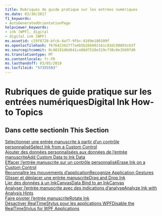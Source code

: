 ```yaml
---
title: Rubriques de guide pratique sur les entrées numériques
ms.date: 03/30/2017
f1_keywords:
- AutoGeneratedOrientationPage
helpviewer_keywords:
- ink [WPF], digital
- digital ink [WPF]
ms.assetid: c29f8728-bfcb-4af7-9fbc-8169e180109f
ms.openlocfilehash: f67642342777a4b5b26b902161c83dc98893c63f
ms.sourcegitcommit: 0c48191d6d641ce88d7510e319cf38c0e35697d0
ms.translationtype: MT
ms.contentlocale: fr-FR
ms.lasthandoff: 03/05/2019
ms.locfileid: "57355593"
---
```

# <a name="digital-ink-how-to-topics"></a><span data-ttu-id="02751-102">Rubriques de guide pratique sur les entrées numériques</span><span class="sxs-lookup"><span data-stu-id="02751-102">Digital Ink How-to Topics</span></span>
## <a name="in-this-section"></a><span data-ttu-id="02751-103">Dans cette section</span><span class="sxs-lookup"><span data-stu-id="02751-103">In This Section</span></span>  
 [<span data-ttu-id="02751-104">Sélectionner une entrée manuscrite à partir d’un contrôle personnalisé</span><span class="sxs-lookup"><span data-stu-id="02751-104">Select Ink from a Custom Control</span></span>](how-to-select-ink-from-a-custom-control.md)  
  [<span data-ttu-id="02751-105">Ajouter des données personnalisées aux données de l’entrée manuscrite</span><span class="sxs-lookup"><span data-stu-id="02751-105">Add Custom Data to Ink Data</span></span>](how-to-add-custom-data-to-ink-data.md)  
  [<span data-ttu-id="02751-106">Effacer l’entrée manuscrite sur un contrôle personnalisé</span><span class="sxs-lookup"><span data-stu-id="02751-106">Erase Ink on a Custom Control</span></span>](how-to-erase-ink-on-a-custom-control.md)  
  [<span data-ttu-id="02751-107">Reconnaître les mouvements d’application</span><span class="sxs-lookup"><span data-stu-id="02751-107">Recognize Application Gestures</span></span>](how-to-recognize-application-gestures.md)  
  [<span data-ttu-id="02751-108">Glisser et déplacer une entrée manuscrite</span><span class="sxs-lookup"><span data-stu-id="02751-108">Drag and Drop Ink</span></span>](how-to-drag-and-drop-ink.md)  
  [<span data-ttu-id="02751-109">Lier des données à un InkCanvas</span><span class="sxs-lookup"><span data-stu-id="02751-109">Data Bind to an InkCanvas</span></span>](how-to-data-bind-to-an-inkcanvas.md)  
  [<span data-ttu-id="02751-110">Analyser l’entrée manuscrite avec des indications d’analyse</span><span class="sxs-lookup"><span data-stu-id="02751-110">Analyze Ink with Analysis Hints</span></span>](how-to-analyze-ink-with-analysis-hints.md)  
  [<span data-ttu-id="02751-111">Faire pivoter l’entrée manuscrite</span><span class="sxs-lookup"><span data-stu-id="02751-111">Rotate Ink</span></span>](how-to-rotate-ink.md)  
  [<span data-ttu-id="02751-112">Désactiver RealTimeStylus pour les applications WPF</span><span class="sxs-lookup"><span data-stu-id="02751-112">Disable the RealTimeStylus for WPF Applications</span></span>](disable-the-realtimestylus-for-wpf-applications.md)
